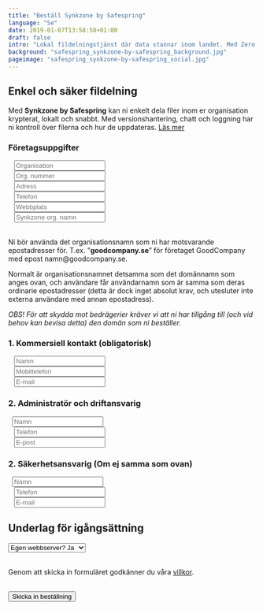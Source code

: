 ```yaml
---
title: "Beställ Synkzone by Safespring"
language: "Se"
date: 2019-01-07T13:58:58+01:00
draft: false
intro: "Lokal fildelningstjänst där data stannar inom landet. Med Zero knowledge kan varken vi som operatör av tjänsten eller någon obehörig läsa era filer."
background: "safespring_synkzone-by-safespring_background.jpg"
pageimage: "safespring_synkzone-by-safespring_social.jpg"
---
```

## Enkel och säker fildelning
Med **Synkzone by Safespring** kan ni enkelt dela filer inom er organisation krypterat, lokalt och snabbt. Med versionshantering, chatt och loggning har ni kontroll över filerna och hur de uppdateras. <a href="/tjanster/synkzone/" id="text-button">Läs mer</a>

<script src="//twitter.github.io/typeahead.js/releases/latest/typeahead.bundle.js"></script>
<style>
  .twitter-typeahead .tt-hint{color:#195f8c}.twitter-typeahead .tt-menu{max-height:300px;overflow:auto;border:1px solid #195f8c;border-top:none;border-radius:0 0 25px 25px;width:298px;margin:-7px 0 0 -52px}.twitter-typeahead .tt-suggestion{background-color:#fafefe;padding:5px 10px;color:#323232}.tt-suggestion:first-child{margin:7px 0 0 0;padding-top:10px}.tt-suggestion:last-child{padding-bottom:20px}.twitter-typeahead .tt-suggestion:hover{background-color:#fafefe;color:#195f8c}
</style>
<script>
  jQuery(document).ready(function(){var t=null,a=jQuery("#up-client-name-input");if(a.length){var i=jQuery("<input type='hidden' name='Client.dunsNo' />"),e=jQuery("<b id='up-client-spinner' class='fa fa-refresh fa-spin' />");e.hide(),a.after(i),a.after(e),a.typeahead({hint:!0,highlight:!0,minLength:3},{name:"clients",limit:25,source:function(e,n,a){t&&clearTimeout(t),t=setTimeout(function(){$.ajax({type:"GET",url:"https://power.upsales.com/api/external/soliditet/clientSearch?name="+e,success:function(e){a(e.data)},error:function(e){}})},200)},templates:{suggestion:function(e){return"<div><div>"+e.name+"</div><span style='color: #323232; font-size: 10px;'>"+e.city+"</span></div>"}}}).bind("typeahead:autocompleted",function(e,n){a.typeahead("val",n.name),i.val(n.dunsNo),a.blur()}).bind("typeahead:select",function(e,n){a.typeahead("val",n.name),i.val(n.dunsNo)}).bind("typeahead:cursorchange",function(e,n){a.typeahead("val",n.name),i.val(n.dunsNo)}).on("typeahead:asyncrequest",function(){e.show()}).on("typeahead:asynccancel typeahead:asyncreceive",function(){e.hide()})}});
</script>
<form id="up-form" name="form_9549u2dceed11b77a45cb8128be76c12634a0" action="https://power.upsales.com/api/external/formSubmit" method="POST">
<h3>Företagsuppgifter</h3>
  <div class="form"><i class="fas fa-briefcase"></i>&nbsp;&nbsp;&nbsp;<input maxlength="512" type="text" id="up-client-name-input" name="Client.name" required="required" placeholder="Organisation"></div>
	<div class="form"><i class="fas fa-marker"></i>&nbsp;&nbsp;&nbsp;<input maxlength="512" type="text" name="Client.custom_1" required="required" placeholder="Org. nummer"></div>
	<div class="form"><i class="fas fa-building"></i>&nbsp;&nbsp;&nbsp;<input maxlength="512" type="text" name="Client.address" required="required" placeholder="Adress"></div>
	<div class="form"><i class="fas fa-mobile-alt"></i>&nbsp;&nbsp;&nbsp;<input maxlength="512" type="text" name="Client.phone" required="required" placeholder="Telefon"></div>
	<div class="form"><i class="fas fa-globe"></i>&nbsp;&nbsp;&nbsp;<input maxlength="512" type="text" name="Client.webpage" required="required" placeholder="Webbplats"></div>
  <div class="form"><i class="fas fa-globe"></i>&nbsp;&nbsp;&nbsp;<input maxlength="512" type="text" name="Extra.1548927996192" required="required" placeholder="Synkzone org. namn"></div>
  <br><p>Ni bör använda det organisationsnamn som ni har motsvarande epostadresser för. T.ex.  ”<b>goodcompany.se</b>” för företaget GoodCompany med epost namn@goodcompany.se.</p>
  <p>Normalt är organisationsnamnet detsamma som det domännamn som anges ovan, och användare får användarnamn som är samma som deras ordinarie epostadresser (detta är dock inget absolut krav, och utesluter inte externa användare med annan epostadress).</p>
  <p><i>OBS! För att skydda mot bedrägerier kräver vi att ni har tillgång till (och vid behov kan bevisa detta) den domän som ni beställer.</i></p>
<h3>1. Kommersiell kontakt (obligatorisk)</h2>
  <div class="form"><i class="fas fa-user-tie"></i>&nbsp;&nbsp;&nbsp;<input maxlength="512" type="text" name="Contact.name" required="required" placeholder="Namn"></div>
  <div class="form"><i class="fas fa-mobile-alt"></i>&nbsp;&nbsp;&nbsp;<input maxlength="512" type="text" name="Contact.cellPhone" required="required" placeholder="Mobiltelefon"></div>
  <div class="form"><i class="fas fa-envelope"></i>&nbsp;&nbsp;&nbsp;<input maxlength="512" type="email" id="up-email-input" autocomplete="off" name="Contact.email" required="required" placeholder="E-mail"></div>
<h3>2. Administratör och driftansvarig</h3>
  <div class="form"><i class="fas fa-user-cog"></i>&nbsp;&nbsp;<input maxlength="512" type="text" name="Extra.1548340803760" placeholder="Namn"></div>
  <div class="form"><i class="fas fa-mobile-alt"></i>&nbsp;&nbsp;&nbsp;<input maxlength="512" type="text" name="Extra.1548340809452" placeholder="Telefon"></div>
  <div class="form"><i class="fas fa-envelope"></i>&nbsp;&nbsp;&nbsp;<input maxlength="512" type="text" name="Extra.1548340812473" placeholder="E-post"></div>
<h3>2. Säkerhetsansvarig (Om ej samma som ovan)</h3>
	<div class="form"><i class="fas fa-user-shield"></i>&nbsp;&nbsp;<input maxlength="512" type="text" name="Extra.1548340878741" placeholder="Namn"></div>
	<div class="form"><i class="fas fa-mobile-alt"></i>&nbsp;&nbsp;&nbsp;<input maxlength="512" type="text" name="Extra.1548340881560" placeholder="Telefon"></div>
	<div class="form"><i class="fas fa-envelope"></i>&nbsp;&nbsp;&nbsp;<input maxlength="512" type="text" name="Extra.1548340884089" placeholder="E-mail"></div>
<h2>Underlag för igångsättning</h2>
  <div class="form">
    <select name="Extra.1548342504164">
      <option value="Egen webbserver? Ja">Egen webbserver? Ja</option>
      <option value="Egen webbserver? Nej">Egen webbserver? Nej</option>
    </select>
</div>
	<!-- REQUIRED FIELDS -->
  <input type="hidden" name="formCid" value="9549">
	<input type="hidden" name="formId" value="9549u2dceed11b77a45cb8128be76c12634a0">
	<input type="hidden" name="isFrame" value="false">
	<input type="text" value="" name="validation" style="display: none;">
	<!-- END OF REQUIRED FIELDS -->
  <br>
	<p>Genom att skicka in formuläret godkänner du våra <a href="/dokument/personuppgiftshantering/" target="_blank">villkor</a>.</p>
  <br>
	<button type="submit" class="button">Skicka in beställning</button>
</form>
<script>(function(){var form = document.getElementById("up-form");if(form) {form.addEventListener("submit", function(ev) {var button = ev.target.querySelector("button[type=submit]");if(button) {button.disabled = true;}});}})();</script>

